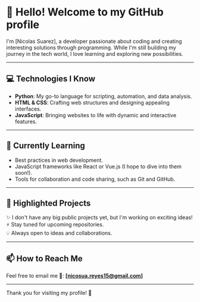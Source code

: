 # 👋 Hello! Welcome to my GitHub profile

I'm [Nicolas Suarez], a developer passionate about coding and creating interesting solutions through programming. While I'm still building my journey in the tech world, I love learning and exploring new possibilities.

---

## 💻 Technologies I Know

- **Python**: My go-to language for scripting, automation, and data analysis.  
- **HTML & CSS**: Crafting web structures and designing appealing interfaces.  
- **JavaScript**: Bringing websites to life with dynamic and interactive features.

---

## 🌱 Currently Learning

- Best practices in web development.  
- JavaScript frameworks like React or Vue.js (I hope to dive into them soon!).  
- Tools for collaboration and code sharing, such as Git and GitHub.

---

## 🔭 Highlighted Projects

✨ I don't have any big public projects yet, but I'm working on exciting ideas!  
⚡ Stay tuned for upcoming repositories.  
💡 Always open to ideas and collaborations.

---

## 📫 How to Reach Me

Feel free to email me 📧: **[nicosua.reyes15@gmail.com]**  

---

Thank you for visiting my profile! 🚀
